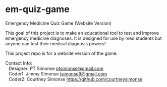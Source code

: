 # em-quiz-game
Emergency Medicine Quiz Game (Website Version)

This goal of this project is to make an educational tool to test and improve emergency medicine diagnoses. 
It is designed for use by med students but anyone can test their medical diagnosis powers!

This project repo is for a website version of the game.

Contact Info:  
  &ensp; Designer:  PT Simonse    ptsimonse@gmail.com  
  &ensp; Coder1:  Jimmy Simonse    jsimonse9@gmail.com  
  &ensp; Coder2:  Courtney Simonse https://github.com/courtneysimonse
   
